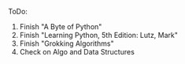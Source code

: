 ToDo:

1. Finish "A Byte of Python"
2. Finish "Learning Python, 5th Edition: Lutz, Mark"
3. Finish "Grokking Algorithms"
4. Check on Algo and Data Structures
